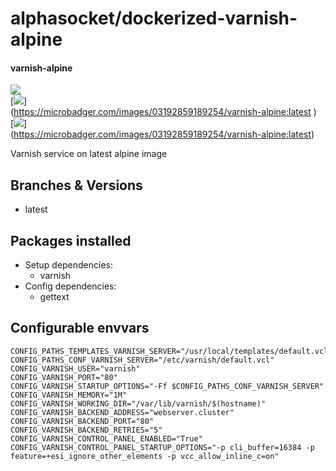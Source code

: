 # alphasocket/dockerized-varnish-alpine
#### varnish-alpine
[![](https://travis-ci.org/AlphaSocket/varnish-alpine.svg?branch=latest )]()\
[![](https://images.microbadger.com/badges/image/03192859189254/varnish-alpine:latest.svg)]\
(https://microbadger.com/images/03192859189254/varnish-alpine:latest )\
[![](https://images.microbadger.com/badges/version/03192859189254/varnish-alpine:latest.svg)]\
(https://microbadger.com/images/03192859189254/varnish-alpine:latest)

Varnish service on latest alpine image

## Branches & Versions
- latest


## Packages installed
- Setup dependencies:
  + varnish
- Config dependencies:
  + gettext


## Configurable envvars
~~~
CONFIG_PATHS_TEMPLATES_VARNISH_SERVER="/usr/local/templates/default.vcl"
CONFIG_PATHS_CONF_VARNISH_SERVER="/etc/varnish/default.vcl"
CONFIG_VARNISH_USER="varnish"
CONFIG_VARNISH_PORT="80"
CONFIG_VARNISH_STARTUP_OPTIONS="-Ff $CONFIG_PATHS_CONF_VARNISH_SERVER"
CONFIG_VARNISH_MEMORY="1M"
CONFIG_VARNISH_WORKING_DIR="/var/lib/varnish/$(hostname)"
CONFIG_VARNISH_BACKEND_ADDRESS="webserver.cluster"
CONFIG_VARNISH_BACKEND_PORT="80"
CONFIG_VARNISH_BACKEND_RETRIES="5"
CONFIG_VARNISH_CONTROL_PANEL_ENABLED="True"
CONFIG_VARNISH_CONTROL_PANEL_STARTUP_OPTIONS="-p cli_buffer=16384 -p feature=+esi_ignore_other_elements -p vcc_allow_inline_c=on"
~~~
